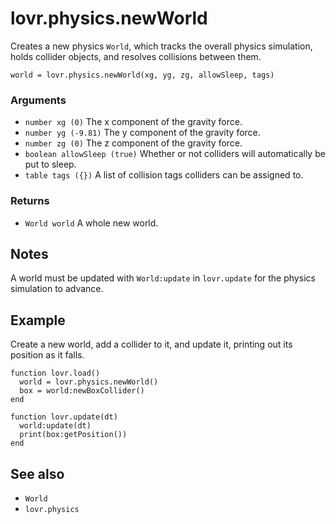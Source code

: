 <!--
category: reference
-->

lovr.physics.newWorld
===

Creates a new physics `World`, which tracks the overall physics simulation, holds collider objects,
and resolves collisions between them.

    world = lovr.physics.newWorld(xg, yg, zg, allowSleep, tags)

### Arguments

- `number xg (0)` The x component of the gravity force.
- `number yg (-9.81)` The y component of the gravity force.
- `number zg (0)` The z component of the gravity force.
- `boolean allowSleep (true)` Whether or not colliders will automatically be put to sleep.
- `table tags ({})` A list of collision tags colliders can be assigned to.

### Returns

- `World world` A whole new world.

Notes
---

A world must be updated with `World:update` in `lovr.update` for the physics simulation to advance.

Example
---

Create a new world, add a collider to it, and update it, printing out its position as it falls.

```
function lovr.load()
  world = lovr.physics.newWorld()
  box = world:newBoxCollider()
end

function lovr.update(dt)
  world:update(dt)
  print(box:getPosition())
end
```

See also
---

- `World`
- `lovr.physics`
